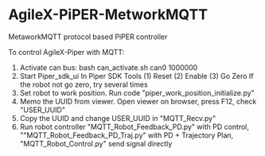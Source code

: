 # AgileX-PiPER-MetworkMQTT
MetaworkMQTT protocol based PiPER controller

To control AgileX-Piper with MQTT: 
1. Activate can bus: bash can_activate.sh can0 1000000
2. Start Piper_sdk_ui
   In Piper SDK Tools
   (1) Reset
   (2) Enable
   (3) Go Zero
   If the robot not go zero, try several times
3. Set robot to work position. Run code "piper_work_position_initialize.py"
4. Memo the UUID from viewer. Open viewer on browser, press F12, check "USER_UUID"
5. Copy the UUID and change USER_UUID in "MQTT_Recv.py"
6. Run robot controller "MQTT_Robot_Feedback_PD.py" with PD control, ""MQTT_Robot_Feedback_PD_Traj.py" with PD + Trajectory Plan,
   "MQTT_Robot_Control.py" send signal directly
